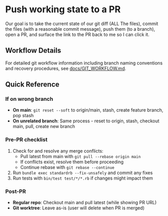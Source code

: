 # Push working state to a PR

Our goal is to take the current state of our git diff (ALL The files), commit the files (with a reasonable commit message), push them (to a branch), open a PR, and surface the link to the PR back to me so I can click it.

## Workflow Details

For detailed git workflow information including branch naming conventions and recovery procedures, see [docs/GIT_WORKFLOW.md](../../docs/GIT_WORKFLOW.md).

## Quick Reference

### If on wrong branch

- **On main**: `git reset --soft` to origin/main, stash, create feature branch, pop stash
- **On unrelated branch**: Same process - reset to origin, stash, checkout main, pull, create new branch

### Pre-PR checklist

1. Check for and resolve any merge conflicts:
   - Pull latest from main with `git pull --rebase origin main`
   - If conflicts exist, resolve them before proceeding
   - Continue rebase with `git rebase --continue`
2. Run `bundle exec standardrb --fix-unsafely` and commit any fixes
3. Run tests with `bin/test test/*/*.rb` if changes might impact them

### Post-PR

- **Regular repo**: Checkout main and pull latest (while showing PR URL)
- **Git worktree**: Leave as-is (user will delete when PR is merged)
